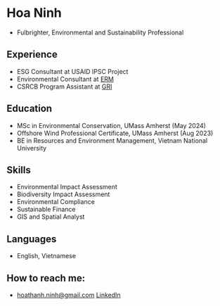 # Hoa Ninh
- Fulbrighter, Environmental and Sustainability Professional

## Experience

- ESG Consultant at USAID IPSC Project
- Environmental Consultant at [ERM](https://www.erm.com)
- CSRCB Program Assistant at [GRI](https://www.globalreporting.org)

## Education

- MSc in Environmental Conservation, UMass Amherst (May 2024)
- Offshore Wind Professional Certificate, UMass Amherst (Aug 2023)
- BE in Resources and Environment Management, Vietnam National University

## Skills

- Environmental Impact Assessment
- Biodiversity Impact Assessment
- Environmental Compliance
- Sustainable Finance
- GIS and Spatial Analyst

## Languages

- English, Vietnamese

## How to reach me: 
- hoathanh.ninh@gmail.com [LinkedIn](https://www.linkedin.com/in/hoa-ninh-206193162/)


